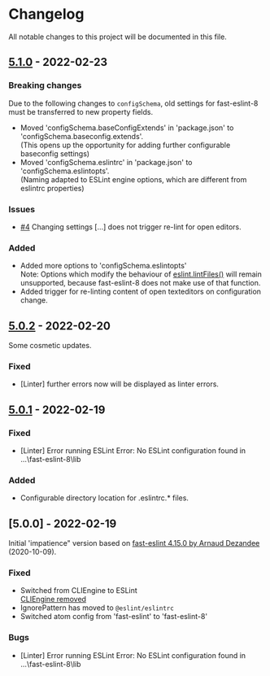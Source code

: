 # Changelog

All notable changes to this project will be documented in this file.

## [5.1.0](https://github.com/db-developer/fast-eslint-8/compare/v5.0.2...v5.1.0) - 2022-02-23

### Breaking changes
Due to the following changes to <code>configSchema</code>, old settings for fast-eslint-8 must be transferred to new
property fields.

- Moved 'configSchema.baseConfigExtends' in 'package.json' to 'configSchema.baseconfig.extends'.  
  (This opens up the opportunity for adding further configurable baseconfig settings)
- Moved 'configSchema.eslintrc' in 'package.json' to 'configSchema.eslintopts'.  
  (Naming adapted to ESLint engine options, which are different from eslintrc properties)

### Issues

- [#4](https://github.com/db-developer/fast-eslint-8/issues/4) Changing settings [...] does not trigger re-lint for
  open editors.

### Added

- Added more options to 'configSchema.eslintopts'  
  Note: Options which modify the behaviour of
  [eslint.lintFiles()](https://eslint.org/docs/developer-guide/nodejs-api#-eslintlintfilespatterns)
  will remain unsupported, because fast-eslint-8 does not make use of that function.
- Added trigger for re-linting content of open texteditors on configuration change.  


## [5.0.2](https://github.com/db-developer/fast-eslint-8/compare/v5.0.1...v5.0.2) - 2022-02-20

Some cosmetic updates.

### Fixed

- [Linter] further errors now will be displayed as linter errors.

## [5.0.1](https://github.com/db-developer/fast-eslint-8/compare/v5.0.0...v5.0.1) - 2022-02-19

### Fixed

- [Linter] Error running ESLint Error: No ESLint configuration found in ...\fast-eslint-8\lib

### Added

- Configurable directory location for .eslintrc.* files.

## [5.0.0] - 2022-02-19

Initial 'impatience" version based on
[fast-eslint 4.15.0 by Arnaud Dezandee](https://github.com/arnaud-dezandee/fast-eslint) (2020-10-09).

### Fixed

- Switched from CLIEngine to ESLint  
  [CLIEngine removed](https://eslint.org/docs/8.0.0/user-guide/migrating-to-8.0.0#-the-cliengine-class-has-been-removed)
- IgnorePattern has moved to <code>@eslint/eslintrc</code>
- Switched atom config from 'fast-eslint' to 'fast-eslint-8'

### Bugs

- [Linter] Error running ESLint Error: No ESLint configuration found in ...\fast-eslint-8\lib
